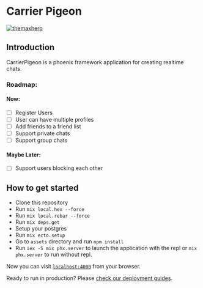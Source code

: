 # Carrier Pigeon
[![themaxhero](https://circleci.com/gh/themaxhero/CarrierPigeon.svg?style=svg)](https://circleci.com/gh/themaxhero/CarrierPigeon)

## Introduction
CarrierPigeon is a phoenix framework application for creating realtime chats.

### Roadmap:
 #### Now:
  - [ ] Register Users
  - [ ] User can have multiple profiles
  - [ ] Add friends to a friend list
  - [ ] Support private chats
  - [ ] Support group chats
  
 #### Maybe Later:
 - [ ] Support users blocking each other

## How to get started
  - Clone this repository
  - Run `mix local.hex --force`
  - Run `mix local.rebar --force`
  - Run `mix deps.get`
  - Setup your postgres
  - Run `mix ecto.setup`
  - Go to `assets` directory and run `npm install`
  - Run `iex -S mix phx.server` to launch the application with the repl or `mix phx.server` to run without repl.

Now you can visit [`localhost:4000`](http://localhost:4000) from your browser.

Ready to run in production? Please [check our deployment guides](https://hexdocs.pm/phoenix/deployment.html).
